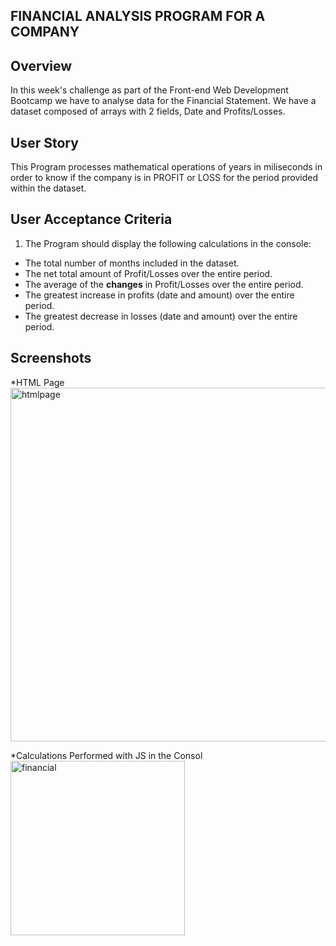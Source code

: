## FINANCIAL ANALYSIS PROGRAM FOR A COMPANY

## Overview

In this week's challenge as part of the Front-end Web Development Bootcamp we have to analyse data for the Financial Statement.
We have a dataset composed of arrays with 2 fields, Date and Profits/Losses.

## User Story
This Program processes mathematical operations of years in miliseconds in order to know if the company is in PROFIT or LOSS for the period provided within the dataset.


## User Acceptance Criteria

1. The Program should display the following calculations in the console:
* The total number of months included in the dataset.
* The net total amount of Profit/Losses over the entire period.
* The average of the **changes** in Profit/Losses over the entire period.
* The greatest increase in profits (date and amount) over the entire period.
* The greatest decrease in losses (date and amount) over the entire period.

## Screenshots
*HTML Page
<img width="566" alt="htmlpage" src="https://user-images.githubusercontent.com/117782725/213342081-907a808a-957a-48b6-93ea-e2f81d965cd6.png">

*Calculations Performed with JS in the Consol
<img width="279" alt="financial" src="https://user-images.githubusercontent.com/117782725/213341981-95e77dcf-d521-4c63-a4d3-fb7cdb7c39cf.png">



